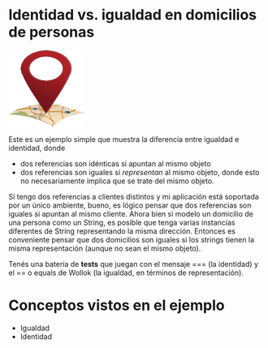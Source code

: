 # Identidad vs. igualdad en domicilios de personas

<img src="img/address.png" height="150" width="150">

Este es un ejemplo simple que muestra la diferencia entre igualdad e identidad, donde 
* dos referencias son idénticas si apuntan al mismo objeto
* dos referencias son iguales si *representan* al mismo objeto, donde esto no necesariamente implica que se trate del mismo objeto.

Si tengo dos referencias a clientes distintos y mi aplicación está soportada por un único ambiente, bueno, es lógico pensar que dos referencias son iguales si apuntan al mismo cliente. Ahora bien si modelo un domicilio de una persona como un String, es posible que tenga varias instancias diferentes de String representando la misma dirección. Entonces es conveniente pensar que dos domicilios son iguales si los strings tienen la misma representación (aunque no sean el mismo objeto).

Tenés una batería de **tests** que juegan con el mensaje === (la identidad) y el == o equals de Wollok (la igualdad, en términos de representación).

# Conceptos vistos en el ejemplo

* Igualdad
* Identidad

